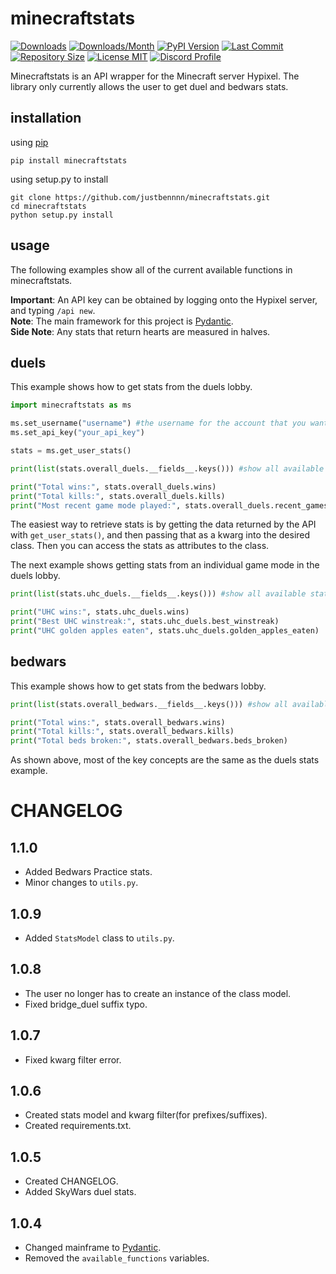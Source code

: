 # minecraftstats

[![Downloads](https://pepy.tech/badge/minecraftstats)](https://pepy.tech/project/minecraftstats)
[![Downloads/Month](https://pepy.tech/badge/minecraftstats/month)](https://pepy.tech/project/minecraftstats)
[![PyPI Version](https://img.shields.io/pypi/v/minecraftstats)](https://pypi.org/project/minecraftstats/)
[![Last Commit](https://img.shields.io/github/last-commit/justbennnn/minecraftstats)](https://github.com/JustBennnn/minecraftstats/commits/master)
[![Repository Size](https://img.shields.io/github/repo-size/justbennnn/minecraftstats)](https://github.com/JustBennnn/minecraftstats)
[![License MIT](https://img.shields.io/github/license/justbennnn/minecraftstats)](https://github.com/JustBennnn/minecraftstats/blob/master/LICENSE)
[![Discord Profile](https://img.shields.io/badge/chat-discord-blue)](https://discordapp.com/users/801460768577945681)

Minecraftstats is an API wrapper for the Minecraft server Hypixel. The library only currently allows the user to get
duel and bedwars stats.

## installation
using [pip](https://pypi.org/project/minecraftstats "")

```
pip install minecraftstats
```

using setup.py to install

```
git clone https://github.com/justbennnn/minecraftstats.git
cd minecraftstats
python setup.py install
```

## usage
The following examples show all of the current available functions in minecraftstats.

**Important**: An API key can be obtained by logging onto the Hypixel server, and typing `/api new`.\
**Note**: The main framework for this project is [Pydantic](https://github.com/samuelcolvin/pydantic "").\
**Side Note**: Any stats that return hearts are measured in halves.

## duels
This example shows how to get stats from the duels lobby.

```python
import minecraftstats as ms

ms.set_username("username") #the username for the account that you want to get the stats from
ms.set_api_key("your_api_key")

stats = ms.get_user_stats()

print(list(stats.overall_duels.__fields__.keys())) #show all available functions for overall_duels

print("Total wins:", stats.overall_duels.wins)
print("Total kills:", stats.overall_duels.kills)
print("Most recent game mode played:", stats.overall_duels.recent_games[0])
```

The easiest way to retrieve stats is by getting the data returned by the API with `get_user_stats()`, and then passing 
that as a kwarg into the desired class. Then you can access the stats as attributes to the class.

The next example shows getting stats from an individual game mode in the duels lobby.

```python
print(list(stats.uhc_duels.__fields__.keys())) #show all available stats for uhc_duels

print("UHC wins:", stats.uhc_duels.wins)
print("Best UHC winstreak:", stats.uhc_duels.best_winstreak)
print("UHC golden apples eaten", stats.uhc_duels.golden_apples_eaten)
```

## bedwars
This example shows how to get stats from the bedwars lobby.

```python
print(list(stats.overall_bedwars.__fields__.keys())) #show all available functions for overall_bedwars

print("Total wins:", stats.overall_bedwars.wins)
print("Total kills:", stats.overall_bedwars.kills)
print("Total beds broken:", stats.overall_bedwars.beds_broken)
```

As shown above, most of the key concepts are the same as the duels stats example.

# CHANGELOG

## 1.1.0

* Added Bedwars Practice stats.
* Minor changes to `utils.py`.

## 1.0.9

* Added `StatsModel` class to `utils.py`.

## 1.0.8

* The user no longer has to create an instance of the class model.
* Fixed bridge_duel suffix typo.

## 1.0.7

* Fixed kwarg filter error.

## 1.0.6

* Created stats model and kwarg filter(for prefixes/suffixes).
* Created requirements.txt.

## 1.0.5

* Created CHANGELOG.
* Added SkyWars duel stats.

## 1.0.4

* Changed mainframe to [Pydantic](https://github.com/samuelcolvin/pydantic "").
* Removed the `available_functions` variables.